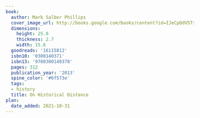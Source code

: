 ```yaml
---
book:
  author: Mark Salber Phillips
  cover_image_url: http://books.google.com/books/content?id=IJeCpOdV5TsC&printsec=frontcover&img=1&zoom=1&edge=curl&source=gbs_api
  dimensions:
    height: 25.0
    thickness: 2.7
    width: 15.6
  goodreads: '16115812'
  isbn10: '0300140371'
  isbn13: '9780300140378'
  pages: 312
  publication_year: '2013'
  spine_color: '#6f573e'
  tags:
  - history
  title: On Historical Distance
plan:
  date_added: 2021-10-31
---
```


